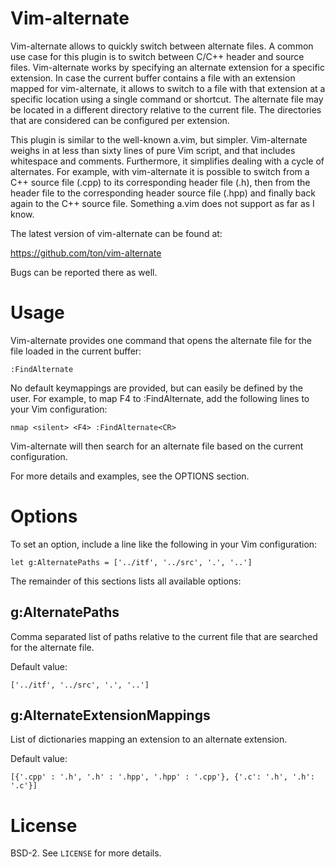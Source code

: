 Vim-alternate
=============

Vim-alternate allows to quickly switch between alternate files. A common use
case for this plugin is to switch between C/C++ header and source files.
Vim-alternate works by specifying an alternate extension for a specific
extension. In case the current buffer contains a file with an extension mapped
for vim-alternate, it allows to switch to a file with that extension at a
specific location using a single command or shortcut. The alternate file may be
located in a different directory relative to the current file. The directories
that are considered can be configured per extension.

This plugin is similar to the well-known a.vim, but simpler. Vim-alternate
weighs in at less than sixty lines of pure Vim script, and that includes
whitespace and comments. Furthermore, it simplifies dealing with a cycle of
alternates. For example, with vim-alternate it is possible to switch from a C++
source file (.cpp) to its corresponding header file (.h), then from the header
file to the corresponding header source file (.hpp) and finally back again to
the C++ source file. Something a.vim does not support as far as I know.

The latest version of vim-alternate can be found at:

  https://github.com/ton/vim-alternate

Bugs can be reported there as well.

Usage
=====

Vim-alternate provides one command that opens the alternate file for the file
loaded in the current buffer:

```Vim
:FindAlternate
```

No default keymappings are provided, but can easily be defined by the user. For
example, to map F4 to :FindAlternate, add the following lines to your Vim
configuration:

```Vim
nmap <silent> <F4> :FindAlternate<CR>
```

Vim-alternate will then search for an alternate file based on the current
configuration.

For more details and examples, see the OPTIONS section.

Options
=======

To set an option, include a line like the following in your Vim configuration:

```Vim
let g:AlternatePaths = ['../itf', '../src', '.', '..']
```

The remainder of this sections lists all available options:

g:AlternatePaths
----------------

Comma separated list of paths relative to the current file that are searched
for the alternate file.

Default value:

```Vim
['../itf', '../src', '.', '..']
```

g:AlternateExtensionMappings
----------------------------

List of dictionaries mapping an extension to an alternate extension.

Default value:

```Vim
[{'.cpp' : '.h', '.h' : '.hpp', '.hpp' : '.cpp'}, {'.c': '.h', '.h': '.c'}]
```

License
=======

BSD-2. See `LICENSE` for more details.
